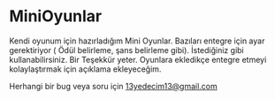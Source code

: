 # MiniOyunlar
Kendi oyunum için hazırladığım Mini Oyunlar.
Bazıları entegre için ayar gerektiriyor ( Ödül belirleme, şans belirleme gibi). İstediğiniz gibi kullanabilirsiniz. Bir Teşekkür yeter. Oyunlara ekledikçe entegre etmeyi kolaylaştırmak için açıklama ekleyeceğim.

Herhangi bir bug veya soru için 13yedecim13@gmail.com
